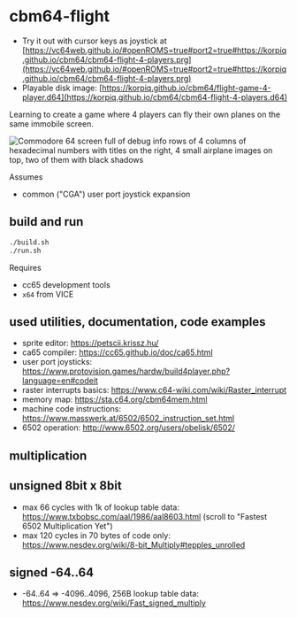 # cbm64-flight

- Try it out with cursor keys as joystick at [https://vc64web.github.io/#openROMS=true#port2=true#https://korpiq.github.io/cbm64/cbm64-flight-4-players.prg](https://vc64web.github.io/#openROMS=true#port2=true#https://korpiq.github.io/cbm64/cbm64-flight-4-players.prg)
- Playable disk image: [https://korpiq.github.io/cbm64/flight-game-4-player.d64](https://korpiq.github.io/cbm64/cbm64-flight-4-players.d64)

Learning to create a game where 4 players can fly their own planes on the same immobile screen.

![Commodore 64 screen full of debug info rows of 4 columns of hexadecimal numbers with titles on the right, 4 small airplane images on top, two of them with black shadows](https://kato.iki.fi/pic/c64-game-4-planes-wip_20251026.png)

Assumes
- common ("CGA") user port joystick expansion

## build and run

```sh
./build.sh
./run.sh
```

Requires
- cc65 development tools
- `x64` from VICE


## used utilities, documentation, code examples

- sprite editor: https://petscii.krissz.hu/
- ca65 compiler: https://cc65.github.io/doc/ca65.html
- user port joysticks: https://www.protovision.games/hardw/build4player.php?language=en#codeit
- raster interrupts basics: https://www.c64-wiki.com/wiki/Raster_interrupt
- memory map: https://sta.c64.org/cbm64mem.html
- machine code instructions: https://www.masswerk.at/6502/6502_instruction_set.html
- 6502 operation: http://www.6502.org/users/obelisk/6502/

## multiplication

## unsigned 8bit x 8bit
  - max 66 cycles with 1k of lookup table data: https://www.txbobsc.com/aal/1986/aal8603.html (scroll to "Fastest 6502 Multiplication Yet")
  - max 120 cycles in 70 bytes of code only: https://www.nesdev.org/wiki/8-bit_Multiply#tepples_unrolled

## signed -64..64
  - -64..64 => -4096..4096, 256B lookup table data: https://www.nesdev.org/wiki/Fast_signed_multiply
